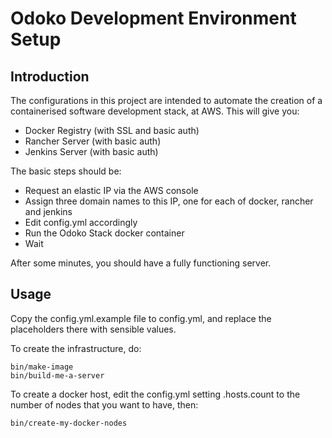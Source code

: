 Odoko Development Environment Setup
===================================
Introduction
------------
The configurations in this project are intended to automate the creation of a 
containerised software development stack, at AWS. This will give you:

 * Docker Registry (with SSL and basic auth)
 * Rancher Server (with basic auth)
 * Jenkins Server (with basic auth)

The basic steps should be:
 * Request an elastic IP via the AWS console
 * Assign three domain names to this IP, one for each of docker, rancher and
   jenkins
 * Edit config.yml accordingly
 * Run the Odoko Stack docker container
 * Wait

After some minutes, you should have a fully functioning server.

Usage
-----
Copy the config.yml.example file to config.yml, and replace the
placeholders there with sensible values.

To create the infrastructure, do:

    bin/make-image
    bin/build-me-a-server

To create a docker host, edit the config.yml setting .hosts.count to the
number of nodes that you want to have, then:

    bin/create-my-docker-nodes
